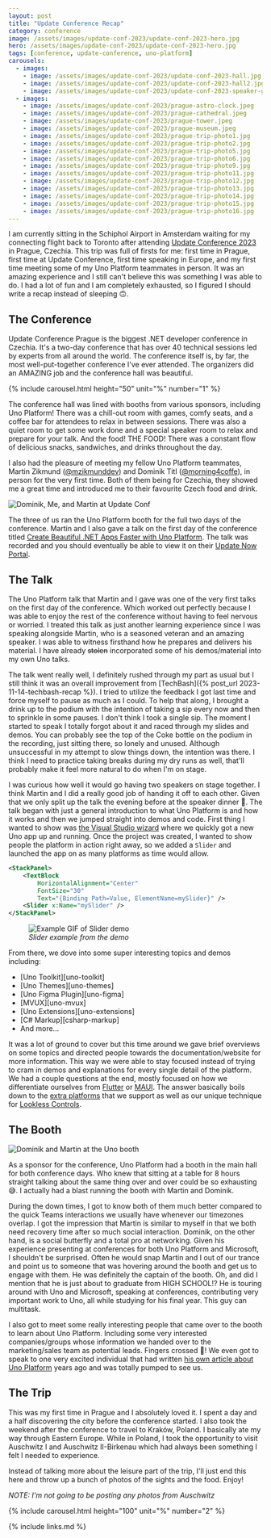 ```yaml
---
layout: post
title: "Update Conference Recap"
category: conference
image: /assets/images/update-conf-2023/update-conf-2023-hero.jpg
hero: /assets/images/update-conf-2023/update-conf-2023-hero.jpg
tags: [conference, update-conference, uno-platform]
carousels:
  - images: 
    - image: /assets/images/update-conf-2023/update-conf-2023-hall.jpg
    - image: /assets/images/update-conf-2023/update-conf-2023-hall2.jpg
    - image: /assets/images/update-conf-2023/update-conf-2023-speaker-gift.jpg
  - images: 
    - image: /assets/images/update-conf-2023/prague-astro-clock.jpeg
    - image: /assets/images/update-conf-2023/prague-cathedral.jpeg
    - image: /assets/images/update-conf-2023/prague-tower.jpeg
    - image: /assets/images/update-conf-2023/prague-museum.jpeg
    - image: /assets/images/update-conf-2023/prague-trip-photo1.jpg
    - image: /assets/images/update-conf-2023/prague-trip-photo2.jpg
    - image: /assets/images/update-conf-2023/prague-trip-photo5.jpg
    - image: /assets/images/update-conf-2023/prague-trip-photo6.jpg
    - image: /assets/images/update-conf-2023/prague-trip-photo9.jpg
    - image: /assets/images/update-conf-2023/prague-trip-photo11.jpg
    - image: /assets/images/update-conf-2023/prague-trip-photo12.jpg
    - image: /assets/images/update-conf-2023/prague-trip-photo13.jpg
    - image: /assets/images/update-conf-2023/prague-trip-photo14.jpg
    - image: /assets/images/update-conf-2023/prague-trip-photo15.jpg
    - image: /assets/images/update-conf-2023/prague-trip-photo16.jpg
---
```


I am currently sitting in the Schiphol Airport in Amsterdam waiting for my connecting flight back to Toronto after attending [Update Conference 2023][update-conf-site] in Prague, Czechia. This trip was full of firsts for me: first time in Prague, first time at Update Conference, first time speaking in Europe, and my first time meeting some of my Uno Platform teammates in person. It was an amazing experience and I still can't believe this was something I was able to do. I had a lot of fun and I am completely exhausted, so I figured I should write a recap instead of sleeping :upside_down_face:.

## The Conference

Update Conference Prague is the biggest .NET developer conference in Czechia. It's a two-day conference that has over 40 technical sessions led by experts from all around the world. The conference itself is, by far, the most well-put-together conference I've ever attended. The organizers did an AMAZING job and the conference hall was beautiful.

{% include carousel.html height="50" unit="%" number="1" %}

The conference hall was lined with booths from various sponsors, including Uno Platform! There was a chill-out room with games, comfy seats, and a coffee bar for attendees to relax in between sessions. There was also a quiet room to get some work done and a special speaker room to relax and prepare for your talk. And the food! THE FOOD! There was a constant flow of delicious snacks, sandwiches, and drinks throughout the day.

I also had the pleasure of meeting my fellow Uno Platform teammates, Martin Zikmund ([@mzikmunddev][martin-twitter]) and Dominik Titl ([@morning4coffe][dominik-twitter]), in person for the very first time. Both of them being for Czechia, they showed me a great time and introduced me to their favourite Czech food and drink.

![Dominik, Me, and Martin at Update Conf](/assets/images//update-conf-2023/update-conf-2023-uno-team.jpeg)

The three of us ran the Uno Platform booth for the full two days of the conference. Martin and I also gave a talk on the first day of the conference titled [Create Beautiful .NET Apps Faster with Uno Platform][update-conf-uno-talk]. The talk was recorded and you should eventually be able to view it on their [Update Now Portal][update-now-portal].

## The Talk

The Uno Platform talk that Martin and I gave was one of the very first talks on the first day of the conference. Which worked out perfectly because I was able to enjoy the rest of the conference without having to feel nervous or worried. I treated this talk as just another learning experience since I was speaking alongside Martin, who is a seasoned veteran and an amazing speaker. I was able to witness firsthand how he prepares and delivers his material. I have already ~~stolen~~ incorporated some of his demos/material into my own Uno talks.

The talk went really well, I definitely rushed through my part as usual but I still think it was an overall improvement from [TechBash]({% post_url 2023-11-14-techbash-recap %}). I tried to utilize the feedback I got last time and force myself to pause as much as I could. To help that along, I brought a drink up to the podium with the intention of taking a sip every now and then to sprinkle in some pauses. I don't think I took a single sip. The moment I started to speak I totally forgot about it and raced through my slides and demos. You can probably see the top of the Coke bottle on the podium in the recording, just sitting there, so lonely and unused. Although unsuccessful in my attempt to slow things down, the intention was there. I think I need to practice taking breaks during my dry runs as well, that'll probably make it feel more natural to do when I'm on stage.

I was curious how well it would go having two speakers on stage together. I think Martin and I did a really good job of handing it off to each other. Given that we only split up the talk the evening before at the speaker dinner :grimacing:. The talk began with just a general introduction to what Uno Platform is and how it works and then we jumped straight into demos and code. First thing I wanted to show was [the Visual Studio wizard][uno-wizard] where we quickly got a new Uno app up and running. Once the project was created, I wanted to show people the platform in action right away, so we added a `Slider` and launched the app on as many platforms as time would allow.

```xml
<StackPanel>
    <TextBlock
        HorizontalAlignment="Center"
        FontSize="30"
        Text="{Binding Path=Value, ElementName=mySlider}" />
    <Slider x:Name="mySlider" />
</StackPanel>
```

<figure>
    <img src="/assets/images/update-conf-2023/update-conf-2023-slider.gif" alt="Example GIF of Slider demo"/>
    <figcaption><em>Slider example from the demo</em></figcaption>
</figure>

From there, we dove into some super interesting topics and demos including:

- [Uno Toolkit][uno-toolkit]
- [Uno Themes][uno-themes]
- [Uno Figma Plugin][uno-figma]
- [MVUX][uno-mvux]
- [Uno Extensions][uno-extensions]
- [C# Markup][csharp-markup]
- And more...

It was a lot of ground to cover but this time around we gave brief overviews on some topics and directed people towards the documentation/website for more information. This way we were able to stay focused instead of trying to cram in demos and explanations for every single detail of the platform. We had a couple questions at the end, mostly focused on how we differentiate ourselves from [Flutter][flutter] or [MAUI][maui]. The answer basically boils down to the [extra platforms][uno-platforms] that we support as well as our unique technique for [Lookless Controls][uno-ui-render-docs].

## The Booth

![Dominik and Martin at the Uno booth](/assets/images/update-conf-2023/update-conf-2023-uno-booth.jpg)

As a sponsor for the conference, Uno Platform had a booth in the main hall for both conference days. Who knew that sitting at a table for 8 hours straight talking about the same thing over and over could be so exhausting :sweat_smile:. I actually had a blast running the booth with Martin and Dominik.

During the down times, I got to know both of them much better compared to the quick Teams interactions we usually have whenever our timezones overlap. I got the impression that Martin is similar to myself in that we both need recovery time after so much social interaction. Dominik, on the other hand, is a social butterfly and a total pro at networking. Given his experience presenting at conferences for both Uno Platform and Microsoft, I shouldn't be surprised. Often he would snap Martin and I out of our trance and point us to someone that was hovering around the booth and get us to engage with them. He was definitely the captain of the booth. Oh, and did I mention that he is just about to graduate from HIGH SCHOOL!? He is touring around with Uno and Microsoft, speaking at conferences, contributing very important work to Uno, all while studying for his final year. This guy can multitask.

I also got to meet some really interesting people that came over to the booth to learn about Uno Platform. Including some very interested companies/groups whose information we handed over to the marketing/sales team as potential leads. Fingers crossed :crossed_fingers:! We even got to speak to one very excited individual that had written [his own article about Uno Platform][billson-article] years ago and was totally pumped to see us.

## The Trip

This was my first time in Prague and I absolutely loved it. I spent a day and a half discovering the city before the conference started. I also took the weekend after the conference to travel to Kraków, Poland. I basically ate my way through Eastern Europe. While in Poland, I took the opportunity to visit Auschwitz I and Auschwitz II-Birkenau which had always been something I felt I needed to experience.

Instead of talking more about the leisure part of the trip, I'll just end this here and throw up a bunch of photos of the sights and the food. Enjoy!

*NOTE: I'm not going to be posting any photos from Auschwitz*

{% include carousel.html height="100" unit="%" number="2" %}

[update-now-portal]: https://now.updateconference.net/
[update-conf-site]: https://www.updateconference.net/en
[martin-twitter]: https://twitter.com/mzikmunddev
[dominik-twitter]: https://twitter.com/morning4coffe
[update-conf-uno-talk]: https://www.updateconference.net/en/2023/session/create-beautiful--net-apps-faster-with-uno-platform
[uno-wizard]: https://platform.uno/docs/articles/getting-started/wizard/using-wizard.html
[flutter]: https://flutter.dev/
[maui]: https://learn.microsoft.com/en-us/dotnet/maui/what-is-maui
[uno-ui-render-docs]: https://platform.uno/docs/articles/how-uno-works.html#how-the-ui-is-rendered
[uno-platforms]: https://platform.uno/docs/articles/getting-started/requirements.html
[billson-article]: https://medium.com/hackernoon/cross-platform-mobile-apps-with-net-and-uno-dee2b024281d
{% include links.md %}